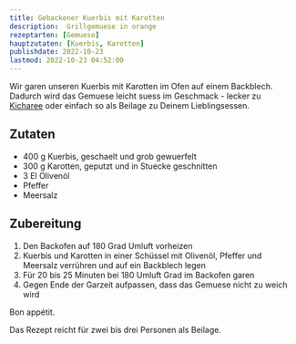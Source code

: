 ```yaml
---
title: Gebackener Kuerbis mit Karotten
description:  Grillgemuese in orange
rezeptarten: [Gemuese]
hauptzutaten: [Kuerbis, Karotten]
publishdate: 2022-10-23
lastmod: 2022-10-23 04:52:00
---
```


Wir garen unseren Kuerbis mit Karotten im Ofen auf einem Backblech. Dadurch wird das Gemuese leicht suess im Geschmack - lecker zu [Kicharee][1] oder einfach so als Beilage zu Deinem Lieblingsessen.

## Zutaten

- 400 g Kuerbis, geschaelt und grob gewuerfelt
- 300 g Karotten, geputzt und in Stuecke geschnitten
- 3 El Olivenöl
- Pfeffer
- Meersalz


## Zubereitung

1. Den Backofen auf 180 Grad Umluft vorheizen
2. Kuerbis und Karotten in einer Schüssel mit Olivenöl, Pfeffer und Meersalz verrühren und auf ein Backblech legen
3. Für 20 bis 25 Minuten bei 180 Umluft Grad im Backofen garen
4. Gegen Ende der Garzeit aufpassen, dass das Gemuese nicht zu weich wird


Bon appétit.

Das Rezept reicht für zwei bis drei Personen als Beilage. 

[1]: /rezepte/kicharee/
